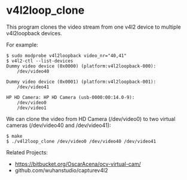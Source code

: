 # v4l2loop_clone

This program clones the video stream from one v4l2 device to multiple v4l2loopback devices.

For example:

```
$ sudo modprobe v4l2loopback video_nr="40,41"
$ v4l2-ctl --list-devices
Dummy video device (0x0000) (platform:v4l2loopback-000):
	/dev/video40

Dummy video device (0x0001) (platform:v4l2loopback-001):
	/dev/video41

HP HD Camera: HP HD Camera (usb-0000:00:14.0-9):
	/dev/video0
	/dev/video1
```

We can clone the video from HD Camera (/dev/video0) to two virtual cameras (/dev/video40 and /dev/video41):

```
$ make
$ ./v4l2loop_clone /dev/video0 /dev/video40 /dev/video41
```

Related Projects:

- https://bitbucket.org/OscarAcena/ocv-virtual-cam/
- github.com/wuhanstudio/capturev4l2
